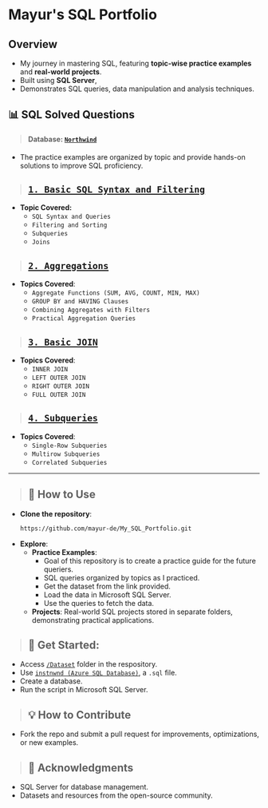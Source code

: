 # **Mayur's SQL Portfolio**

## **Overview**
- My journey in mastering SQL, featuring **topic-wise practice examples** and **real-world projects**.
- Built using **SQL Server**,
- Demonstrates SQL queries, data manipulation and analysis techniques.

## **📊 SQL Solved Questions**

> #### **Database:** [`Northwind`](https://github.com/microsoft/sql-server-samples/tree/master/samples/databases/northwind-pubs)
- The practice examples are organized by topic and provide hands-on solutions to improve SQL proficiency.

> ## [**`1. Basic SQL Syntax and Filtering`**](https://github.com/mayur-de/My_SQL_Portfolio/blob/ab1acd43d0945dabccbb6c209bbfcdcda9a8e025/01_Basic_SQL_Syntax_and_Filtering.sql)
- **Topic Covered:**
    - `SQL Syntax and Queries`
    - `Filtering and Sorting`
    - `Subqueries`
    - `Joins`

> ## [**`2. Aggregations`**](https://github.com/mayur-de/My_SQL_Portfolio/blob/50a78356515984be708d9c9e9460647946bd8afb/2_Aggregations.sql)
- **Topics Covered**:
    - `Aggregate Functions (SUM, AVG, COUNT, MIN, MAX)`
    - `GROUP BY and HAVING Clauses`
    - `Combining Aggregates with Filters`
    - `Practical Aggregation Queries`

> ## [**`3. Basic JOIN`**](https://github.com/mayur-de/My_SQL_Portfolio/blob/616c9a0b2dc238f522158ed88367f212a8248cfa/3_Basic_JOIN.sql)
- **Topics Covered**:
    - `INNER JOIN`
    - `LEFT OUTER JOIN`
    - `RIGHT OUTER JOIN`
    - `FULL OUTER JOIN`

> ## [**`4. Subqueries`**](https://github.com/mayur-de/My_SQL_Portfolio/blob/616c9a0b2dc238f522158ed88367f212a8248cfa/4_SubQueries.sql)
- **Topics Covered**:
    - `Single-Row Subqueries`
    - `Multirow Subqueries`
    - `Correlated Subqueries`

---

> ## **🚀 How to Use**
- **Clone the repository**:
  ```bash
  https://github.com/mayur-de/My_SQL_Portfolio.git
  ```
- **Explore**:
  - **Practice Examples**:
      - Goal of this repository is to create a practice guide for the future queriers.  
      - SQL queries organized by topics as I practiced.
      - Get the dataset from the link provided.
      - Load the data in Microsoft SQL Server.
      - Use the queries to fetch the data.
  - **Projects**: Real-world SQL projects stored in separate folders, demonstrating practical applications.

> ## 🚀 **Get Started:**
  - Access [`/Dataset`](https://github.com/mayur-de/My_SQL_Portfolio/tree/ed32522fa08528eae29bc9e9f281980e83262772/Databases) folder in the respository.
  - Use [`instnwnd (Azure SQL Database)`](https://github.com/mayur-de/My_SQL_Portfolio/blob/ed32522fa08528eae29bc9e9f281980e83262772/Databases/instnwnd%20(Azure%20SQL%20Database).sql), a `.sql` file.
  - Create a database.
  - Run the script in Microsoft SQL Server.

> ## **💡 How to Contribute**
- Fork the repo and submit a pull request for improvements, optimizations, or new examples.

> ## **🎉 Acknowledgments**
- SQL Server for database management.
- Datasets and resources from the open-source community.
